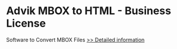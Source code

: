 # Advik MBOX to HTML - Business License
Software to Convert MBOX Files
[>> Detailed information](https://secure.shareit.com/shareit/product.html?productid=300804982&affiliateid=200057808)